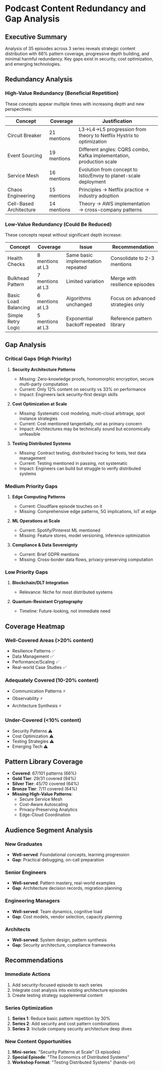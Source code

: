 # Podcast Content Redundancy and Gap Analysis

## Executive Summary
Analysis of 35 episodes across 3 series reveals strategic content distribution with 66% pattern coverage, progressive depth building, and minimal harmful redundancy. Key gaps exist in security, cost optimization, and emerging technologies.

## Redundancy Analysis

### High-Value Redundancy (Beneficial Repetition)
These concepts appear multiple times with increasing depth and new perspectives:

| Concept | Coverage | Justification |
|---------|----------|---------------|
| Circuit Breaker | 21 mentions | L3→L4→L5 progression from theory to Netflix Hystrix to optimization |
| Event Sourcing | 19 mentions | Different angles: CQRS combo, Kafka implementation, production scale |
| Service Mesh | 16 mentions | Evolution from concept to Istio/Envoy to planet-scale deployment |
| Chaos Engineering | 15 mentions | Principles → Netflix practice → industry adoption |
| Cell-Based Architecture | 14 mentions | Theory → AWS implementation → cross-company patterns |

### Low-Value Redundancy (Could Be Reduced)
These concepts repeat without significant depth increase:

| Concept | Coverage | Issue | Recommendation |
|---------|----------|-------|----------------|
| Health Checks | 8 mentions at L3 | Same basic implementation repeated | Consolidate to 2-3 mentions |
| Bulkhead Pattern | 7 mentions at L3 | Limited variation | Merge with resilience episodes |
| Basic Load Balancing | 6 mentions at L3 | Algorithms unchanged | Focus on advanced strategies only |
| Simple Retry Logic | 5 mentions at L3 | Exponential backoff repeated | Reference pattern library |

## Gap Analysis

### Critical Gaps (High Priority)
1. **Security Architecture Patterns**
   - Missing: Zero-knowledge proofs, homomorphic encryption, secure multi-party computation
   - Current: Only 12% content on security vs 33% on performance
   - Impact: Engineers lack security-first design skills

2. **Cost Optimization at Scale**
   - Missing: Systematic cost modeling, multi-cloud arbitrage, spot instance strategies
   - Current: Cost mentioned tangentially, not as primary concern
   - Impact: Architectures may be technically sound but economically unfeasible

3. **Testing Distributed Systems**
   - Missing: Contract testing, distributed tracing for tests, test data management
   - Current: Testing mentioned in passing, not systematic
   - Impact: Engineers can build but struggle to verify distributed systems

### Medium Priority Gaps
1. **Edge Computing Patterns**
   - Current: Cloudflare episode touches on it
   - Missing: Comprehensive edge patterns, 5G implications, IoT at edge

2. **ML Operations at Scale**
   - Current: Spotify/Pinterest ML mentioned
   - Missing: Feature stores, model versioning, inference optimization

3. **Compliance & Data Sovereignty**
   - Current: Brief GDPR mentions
   - Missing: Cross-border data flows, privacy-preserving computation

### Low Priority Gaps
1. **Blockchain/DLT Integration**
   - Relevance: Niche for most distributed systems
   
2. **Quantum-Resistant Cryptography**
   - Timeline: Future-looking, not immediate need

## Coverage Heatmap

### Well-Covered Areas (>20% content)
- Resilience Patterns ✅
- Data Management ✅
- Performance/Scaling ✅
- Real-world Case Studies ✅

### Adequately Covered (10-20% content)
- Communication Patterns ⚡
- Observability ⚡
- Architecture Synthesis ⚡

### Under-Covered (<10% content)
- Security Patterns ⚠️
- Cost Optimization ⚠️
- Testing Strategies ⚠️
- Emerging Tech ⚠️

## Pattern Library Coverage
- **Covered**: 67/101 patterns (66%)
- **Gold Tier**: 29/31 covered (94%)
- **Silver Tier**: 45/70 covered (64%)
- **Bronze Tier**: 7/11 covered (64%)
- **Missing High-Value Patterns**: 
  - Secure Service Mesh
  - Cost-Aware Autoscaling
  - Privacy-Preserving Analytics
  - Edge-Cloud Coordination

## Audience Segment Analysis

### New Graduates
- **Well-served**: Foundational concepts, learning progression
- **Gap**: Practical debugging, on-call preparation

### Senior Engineers
- **Well-served**: Pattern mastery, real-world examples
- **Gap**: Architecture decision records, migration planning

### Engineering Managers
- **Well-served**: Team dynamics, cognitive load
- **Gap**: Cost models, vendor selection, capacity planning

### Architects
- **Well-served**: System design, pattern synthesis
- **Gap**: Security architecture, compliance frameworks

## Recommendations

### Immediate Actions
1. Add security-focused episode to each series
2. Integrate cost analysis into existing architecture episodes
3. Create testing strategy supplemental content

### Series Optimization
1. **Series 1**: Reduce basic pattern repetition by 30%
2. **Series 2**: Add security and cost pattern combinations
3. **Series 3**: Include company security architecture deep dives

### New Content Opportunities
1. **Mini-series**: "Security Patterns at Scale" (3 episodes)
2. **Special Episode**: "The Economics of Distributed Systems"
3. **Workshop Format**: "Testing Distributed Systems" (hands-on)
